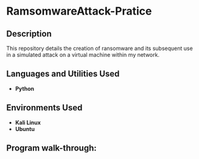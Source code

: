 <h1>RamsomwareAttack-Pratice</h1>

<h2>Description</h2>
This repository details the creation of ransomware and its subsequent use in a simulated attack on a virtual machine within my network.
<br />


<h2>Languages and Utilities Used</h2>

- <b>Python</b> 

<h2>Environments Used </h2>

- <b>Kali Linux </b>
- <b>Ubuntu </b>

<h2>Program walk-through:</h2>



<!--
 ```diff
- text in red
+ text in green
! text in orange
# text in gray
@@ text in purple (and bold)@@
```
--!>
